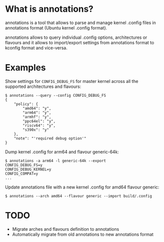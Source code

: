 What is annotations?
====================

annotations is a tool that allows to parse and manage kernel .config files
in annotations format (Ubuntu kernel .config format).

annotations allows to query individual .config options, architectures or
flavours and it allows to import/export settings from annotations format to
kconfig format and vice-versa.

Examples
========

Show settings for `CONFIG_DEBUG_FS` for master kernel across all the supported
architectures and flavours:
```
$ annotations --query --config CONFIG_DEBUG_FS
{
    "policy": {
        "amd64": "y",
        "arm64": "y",
        "armhf": "y",
        "ppc64el": "y",
        "riscv64": "y",
        "s390x": "y"
    },
    "note": "'required debug option'"
}
```

Dump kernel .config for arm64 and flavour generic-64k:
```
$ annotations -a arm64 -l generic-64k --export
CONFIG_DEBUG_FS=y
CONFIG_DEBUG_KERNEL=y
CONFIG_COMPAT=y
...
```

Update annotations file with a new kernel .config for amd64 flavour generic:
```
$ annotations --arch amd64 --flavour generic --import build/.config
```

TODO
====

 - Migrate arches and flavours definition to annotations
 - Automatically migrate from old annotations to new annotations format
